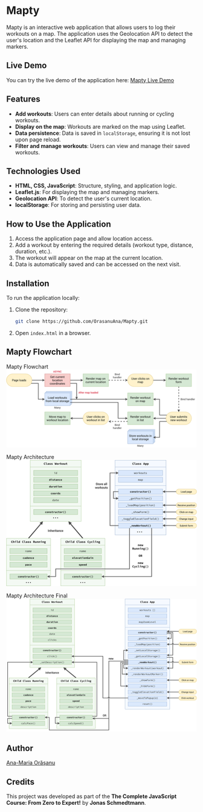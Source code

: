 # Mapty

Mapty is an interactive web application that allows users to log their workouts on a map. The application uses the Geolocation API to detect the user's location and the Leaflet API for displaying the map and managing markers.

## Live Demo
You can try the live demo of the application here: [Mapty Live Demo](https://orasanuana.github.io/Mapty/)

## Features
- **Add workouts**: Users can enter details about running or cycling workouts.
- **Display on the map**: Workouts are marked on the map using Leaflet.
- **Data persistence**: Data is saved in `localStorage`, ensuring it is not lost upon page reload.
- **Filter and manage workouts**: Users can view and manage their saved workouts.

## Technologies Used
- **HTML, CSS, JavaScript**: Structure, styling, and application logic.
- **Leaflet.js**: For displaying the map and managing markers.
- **Geolocation API**: To detect the user's current location.
- **localStorage**: For storing and persisting user data.

## How to Use the Application
1. Access the application page and allow location access.
2. Add a workout by entering the required details (workout type, distance, duration, etc.).
3. The workout will appear on the map at the current location.
4. Data is automatically saved and can be accessed on the next visit.

## Installation
To run the application locally:
1. Clone the repository:
   ```bash
   git clone https://github.com/OrasanuAna/Mapty.git
   ```
2. Open `index.html` in a browser.

## Mapty Flowchart
Mapty Flowchart
![Mapty Flowchart](https://github.com/OrasanuAna/Mapty/blob/master/Mapty-flowchart.png)

Mapty Architecture
![Mapty Architecture](https://github.com/OrasanuAna/Mapty/blob/master/Mapty-architecture-part-1.png)

Mapty Architecture Final
![Mapty Architecture Final](https://github.com/OrasanuAna/Mapty/blob/master/Mapty-architecture-final.png)


## Author
[Ana-Maria Orășanu](https://github.com/OrasanuAna)

## Credits
This project was developed as part of the **The Complete JavaScript Course: From Zero to Expert!** by **Jonas Schmedtmann**.

